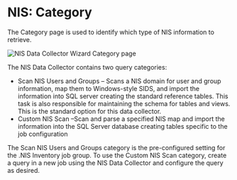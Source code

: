 # NIS: Category

The Category page is used to identify which type of NIS information to retrieve.

![NIS Data Collector Wizard Category page](/img/product_docs/accessanalyzer/enterpriseauditor/admin/datacollector/adinventory/category.png)

The NIS Data Collector contains two query categories:

- Scan NIS Users and Groups – Scans a NIS domain for user and group information, map them to Windows-style SIDS, and import the information into SQL server creating the standard reference tables. This task is also responsible for maintaining the schema for tables and views. This is the standard option for this data collector.
- Custom NIS Scan –Scan and parse a specified NIS map and import the information into the SQL Server database creating tables specific to the job configuration

The Scan NIS Users and Groups category is the pre-configured setting for the .NIS Inventory job group. To use the Custom NIS Scan category, create a query in a new job using the NIS Data Collector and configure the query as desired.
